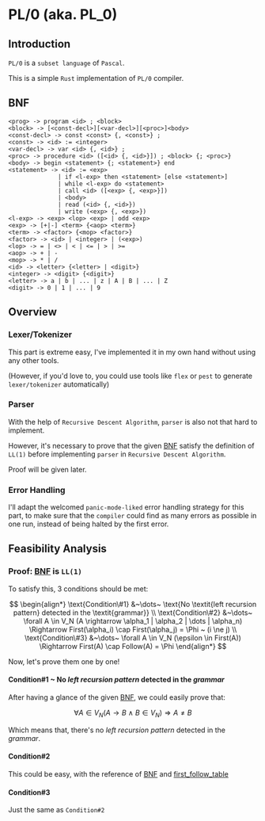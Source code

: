 # PL/0 (aka. PL_0)

## Introduction

`PL/0` is a `subset language` of `Pascal`.

This is a simple `Rust` implementation of `PL/0` compiler.

## BNF

```bnf
<prog> -> program <id> ; <block>
<block> -> [<const-decl>][<var-decl>][<proc>]<body>
<const-decl> -> const <const> {, <const>} ;
<const> -> <id> := <integer>
<var-decl> -> var <id> {, <id>} ;
<proc> -> procedure <id> ([<id> {, <id>}]) ; <block> {; <proc>}
<body> -> begin <statement> {; <statement>} end
<statement> -> <id> := <exp>
              | if <l-exp> then <statement> [else <statement>]
              | while <l-exp> do <statement>
              | call <id> ([<exp> {, <exp>}])
              | <body>
              | read (<id> {, <id>})
              | write (<exp> {, <exp>})
<l-exp> -> <exp> <lop> <exp> | odd <exp>
<exp> -> [+|-] <term> {<aop> <term>}
<term> -> <factor> {<mop> <factor>}
<factor> -> <id> | <integer> | (<exp>)
<lop> -> = | <> | < | <= | > | >=
<aop> -> + | -
<mop> -> * | /
<id> -> <letter> {<letter> | <digit>}
<integer> -> <digit> {<digit>}
<letter> -> a | b | ... | z | A | B | ... | Z
<digit> -> 0 | 1 | ... | 9
```

## Overview

### Lexer/Tokenizer

This part is extreme easy, I've implemented it in my own hand without using any other tools.

(However, if you'd love to, you could use tools like `flex` or `pest` to generate `lexer/tokenizer` automatically)

### Parser

With the help of `Recursive Descent Algorithm`, `parser` is also not that hard to implement.

However, it's necessary to prove that the given [BNF](#bnf) satisfy the definition of `LL(1)` before implementing `parser` in `Recursive Descent Algorithm`.

Proof will be given later.

### Error Handling

I'll adapt the welcomed `panic-mode-liked` error handling strategy for this part, to make sure that the `compiler` could find as many errors as possible in one run, instead of being halted by the first error.

## Feasibility Analysis

### Proof: [BNF](#bnf) is `LL(1)`

To satisfy this, 3 conditions should be met:

$$
\begin{align*}
\text{Condition\#1} &~\dots~ \text{No \textit{left recursion pattern} detected in the \textit{grammar}} \\
\text{Condition\#2} &~\dots~ \forall A \in V_N (A \rightarrow \alpha_1 | \alpha_2 | \dots | \alpha_n) \Rightarrow First(\alpha_i) \cap First(\alpha_j) = \Phi ~ (i \ne j) \\
\text{Condition\#3} &~\dots~ \forall A \in V_N (\epsilon \in First(A)) \Rightarrow First(A) \cap Follow(A) = \Phi
\end{align*}
$$

Now, let's prove them one by one!

#### Condition#1 ~ No _left recursion pattern_ detected in the _grammar_

After having a glance of the given [BNF](#bnf), we could easily prove that:

$$
\forall A \in V_N (A \rightarrow B ~\wedge~ B \in V_N ) \Rightarrow A \ne B
$$

Which means that, there's no _left recursion pattern_ detected in the _grammar_.

#### Condition#2

This could be easy, with the reference of [BNF](#bnf) and [first_follow_table](./src/parser/synchronizer/tables.rs)

#### Condition#3

Just the same as `Condition#2`
